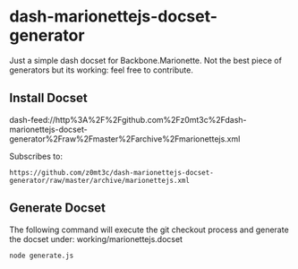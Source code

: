 dash-marionettejs-docset-generator
==================================
Just a simple dash docset for Backbone.Marionette. Not the best piece of generators but its working: feel free to contribute.

Install Docset
--------------

dash-feed://http%3A%2F%2Fgithub.com%2Fz0mt3c%2Fdash-marionettejs-docset-generator%2Fraw%2Fmaster%2Farchive%2Fmarionettejs.xml

Subscribes to:

    https://github.com/z0mt3c/dash-marionettejs-docset-generator/raw/master/archive/marionettejs.xml


Generate Docset
---------------
The following command will execute the git checkout process and generate the docset under: working/marionettejs.docset

    node generate.js

